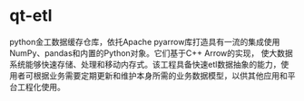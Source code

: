 # qt-etl
python金工数据缓存仓库，依托Apache pyarrow库打造具有一流的集成使用NumPy、pandas和内置的Python对象。它们基于C++ Arrow的实现， 使大数据系统能够快速存储、处理和移动内存式。该工程具备快速etl数据抽象的能力，使用者可根据业务需要定期更新和维护本身所需的业务数据模型，以供其他应用和平台工程化使用。

